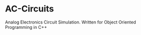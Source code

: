 # AC-Circuits
Analog Electronics Circuit Simulation. Written for Object Oriented Programming in C++
